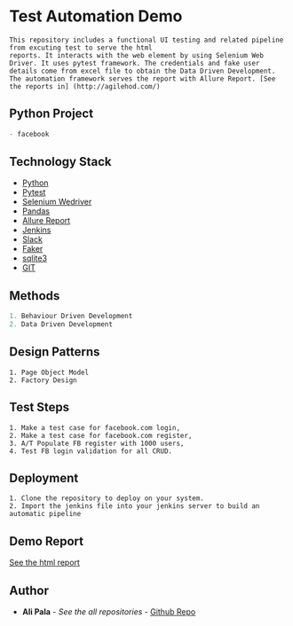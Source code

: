 # Test Automation Demo
``` Details
This repository includes a functional UI testing and related pipeline from excuting test to serve the html 
reports. It interacts with the web element by using Selenium Web Driver. It uses pytest framework. The credentials and fake user details come from excel file to obtain the Data Driven Development. The automation framework serves the report with Allure Report. [See the reports in] (http://agilehod.com/)
``` 

## Python Project
``` Python projects 
- facebook
``` 

## Technology Stack

- [Python](https://www.python.org/)
- [Pytest](https://docs.pytest.org/en/latest/)
- [Selenium Wedriver](https://docs.pytest.org/en/latest/)
- [Pandas](https://pandas.pydata.org/)
- [Allure Report](http://allure.qatools.ru/)
- [Jenkins](https://updates.jenkins-ci.org/download/war/)
- [Slack](https://slack.com/intl/en-tr/)
- [Faker](https://github.com/joke2k/faker)
- [sqlite3](https://www.sqlite.org/download.html)
- [GIT](https://git-scm.com/downloads)

## Methods
``` Python projects
1. Behaviour Driven Development
2. Data Driven Development
``` 

## Design Patterns
``` Design Patterns
1. Page Object Model
2. Factory Design
``` 

## Test Steps
``` Test Steps 
1. Make a test case for facebook.com login,
2. Make a test case for facebook.com register,
3. A/T Populate FB register with 1000 users,
4. Test FB login validation for all CRUD.
``` 


## Deployment
``` Deployment 
1. Clone the repository to deploy on your system. 
2. Import the jenkins file into your jenkins server to build an automatic pipeline
``` 

## Demo Report
[See the html report](http://agilehod.com/)

## Author

* **Ali Pala** - *See the all repositories* - [Github Repo](https://github.com/alipala)


